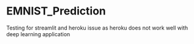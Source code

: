 # EMNIST_Prediction
Testing for streamlit and heroku
issue as heroku does not work well with deep learning application
